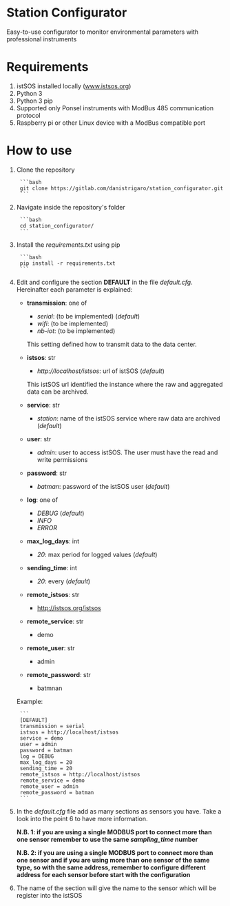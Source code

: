 # Station Configurator

Easy-to-use configurator to monitor environmental parameters with professional instruments

# Requirements

1. istSOS installed locally (www.istsos.org)
2. Python 3
3. Python 3 pip
4. Supported only Ponsel instruments with ModBus 485 communication protocol
5. Raspberry pi or other Linux device with a ModBus compatible port

# How to use

1. Clone the repository

        ```bash
        git clone https://gitlab.com/danistrigaro/station_configurator.git
        ```

2. Navigate inside the repository's folder
        
        ```bash
        cd station_configurator/
        ```
3. Install the *requirements.txt* using pip

        ```bash
        pip install -r requirements.txt
        ```

4. Edit and configure the section **DEFAULT** in the file *default.cfg*. Hereinafter each parameter is explained:

    - **transmission**: one of
        - *serial*: (to be implemented) (*default*)
        - *wifi*: (to be implemented)
        - *nb-iot*: (to be implemented)
        
        This setting defined how to transmit data to the data center.
    - **istsos**: str
        - *http://localhost/istsos*: url of istSOS (*default*)

        This istSOS url identified the instance where the raw and aggregated data can be archived.
    - **service**: str
        - *station*: name of the istSOS service where raw data are archived (*default*)
    - **user**: str
        - *admin*: user to access istSOS. The user must have the read and write permissions
    - **password**: str
        - *batman*: password of the istSOS user (*default*)
    - **log**: one of
        - *DEBUG* (*default*)
        - *INFO*
        - *ERROR*
    - **max_log_days**: int
        - *20*: max period for logged values (*default*)
    - **sending_time**: int
        - *20*: every (*default*)
    - **remote_istsos**: str
        - http://istsos.org/istsos
    - **remote_service**: str
        - demo
    - **remote_user**: str
        - admin
    - **remote_password**: str
        - batmnan

    Example:

        ```
        [DEFAULT]
        transmission = serial
        istsos = http://localhost/istsos
        service = demo
        user = admin
        password = batman
        log = DEBUG
        max_log_days = 20
        sending_time = 20
        remote_istsos = http://localhost/istsos
        remote_service = demo
        remote_user = admin
        remote_password = batman
        ```

5. In the *default.cfg* file add as many sections as sensors you have. Take a look into the point 6 to have more information.

    **N.B. 1: if you are using a single MODBUS port to connect more than one sensor remember to use the same *sampling_time* number** 

    **N.B. 2: if you are using a single MODBUS port to connect more than one sensor and if you are using more than one sensor of the same type, so with the same address, remember to configure different address for each sensor before start with the configuration**

6. The name of the section will give the name to the sensor which will be register into the istSOS